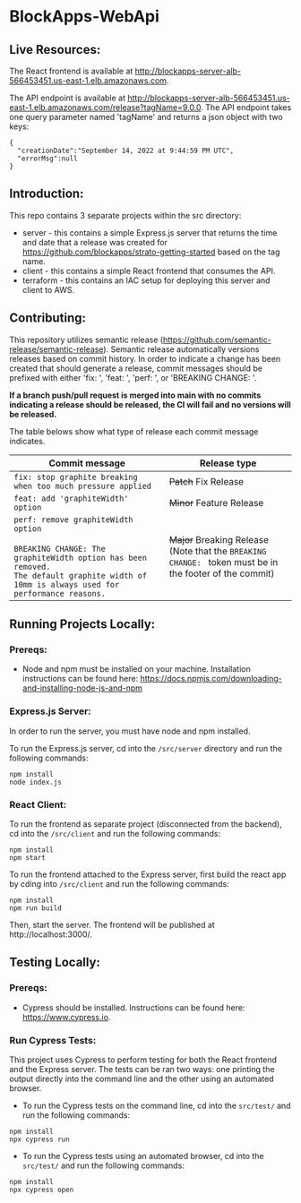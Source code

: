 # BlockApps-WebApi

## Live Resources:

The React frontend is available at http://blockapps-server-alb-566453451.us-east-1.elb.amazonaws.com.

The API endpoint is available at http://blockapps-server-alb-566453451.us-east-1.elb.amazonaws.com/release?tagName=9.0.0. The API endpoint takes one query parameter named 'tagName' and returns a json object with two keys:
```
{
  "creationDate":"September 14, 2022 at 9:44:59 PM UTC",
  "errorMsg":null
}
```

## Introduction:

This repo contains 3 separate projects within the src directory:

- server - this contains a simple Express.js server that returns the time and date that a release was created for https://github.com/blockapps/strato-getting-started based on the tag name.
- client - this contains a simple React frontend that consumes the API.
- terraform - this contains an IAC setup for deploying this server and client to AWS.

## Contributing:

This repository utilizes semantic release (https://github.com/semantic-release/semantic-release). Semantic release automatically versions releases based on commit history.
In order to indicate a change has been created that should generate a release, commit messages should be prefixed with either 'fix: ', 'feat: ', 'perf: ', or 'BREAKING CHANGE: '.

**If a branch push/pull request is merged into main with no commits indicating a release should be released, the CI will fail and no versions will be released.**

The table belows show what type of release each commit message indicates.

| Commit message                                                                                                                                                                           | Release type                                                                                                    |
| ---------------------------------------------------------------------------------------------------------------------------------------------------------------------------------------- | --------------------------------------------------------------------------------------------------------------- |
| `fix: stop graphite breaking when too much pressure applied`                                                                                                                             | ~~Patch~~ Fix Release                                                                                           |
| `feat: add 'graphiteWidth' option`                                                                                                                                                       | ~~Minor~~ Feature Release                                                                                       |
| `perf: remove graphiteWidth option`<br><br>`BREAKING CHANGE: The graphiteWidth option has been removed.`<br>`The default graphite width of 10mm is always used for performance reasons.` | ~~Major~~ Breaking Release <br /> (Note that the `BREAKING CHANGE: ` token must be in the footer of the commit) |

## Running Projects Locally:

### Prereqs:

- Node and npm must be installed on your machine. Installation instructions can be found here: https://docs.npmjs.com/downloading-and-installing-node-js-and-npm

### Express.js Server:

In order to run the server, you must have node and npm installed.

To run the Express.js server, cd into the `/src/server` directory and run the following commands:

```
npm install
node index.js
```

### React Client:

To run the frontend as separate project (disconnected from the backend), cd into the `/src/client` and run the following commands:

```
npm install
npm start
```

To run the frontend attached to the Express server, first build the react app by cding into `/src/client` and run the following commands:

```
npm install
npm run build
```

Then, start the server. The frontend will be published at http://localhost:3000/.

## Testing Locally:

### Prereqs:

- Cypress should be installed. Instructions can be found here: https://www.cypress.io.

### Run Cypress Tests:

This project uses Cypress to perform testing for both the React frontend and the Express server. The tests can be ran two ways: one printing the output directly into the command line and the other using an automated browser.

- To run the Cypress tests on the command line, cd into the `src/test/` and run the following commands:

```
npm install
npx cypress run

```

- To run the Cypress tests using an automated browser, cd into the `src/test/` and run the following commands:

```
npm install
npx cypress open

```
